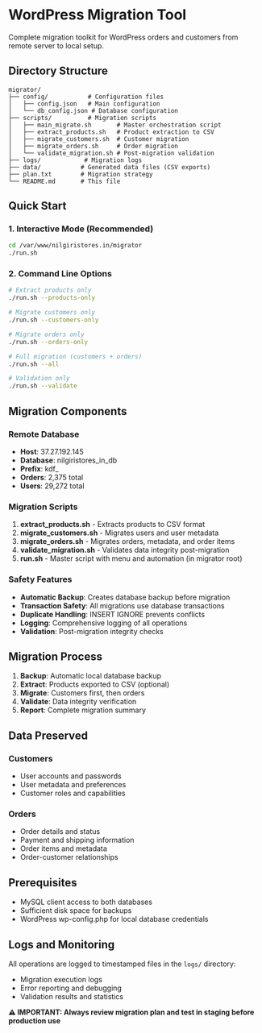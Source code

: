 # WordPress Migration Tool

Complete migration toolkit for WordPress orders and customers from remote server to local setup.

## Directory Structure
```
migrator/
├── config/           # Configuration files
│   ├── config.json   # Main configuration
│   └── db_config.json # Database configuration
├── scripts/          # Migration scripts
│   ├── main_migrate.sh       # Master orchestration script
│   ├── extract_products.sh   # Product extraction to CSV
│   ├── migrate_customers.sh  # Customer migration
│   ├── migrate_orders.sh     # Order migration
│   └── validate_migration.sh # Post-migration validation
├── logs/            # Migration logs
├── data/           # Generated data files (CSV exports)
├── plan.txt        # Migration strategy
└── README.md       # This file
```

## Quick Start

### 1. Interactive Mode (Recommended)
```bash
cd /var/www/nilgiristores.in/migrator
./run.sh
```

### 2. Command Line Options
```bash
# Extract products only
./run.sh --products-only

# Migrate customers only  
./run.sh --customers-only

# Migrate orders only
./run.sh --orders-only

# Full migration (customers + orders)
./run.sh --all

# Validation only
./run.sh --validate
```

## Migration Components

### Remote Database
- **Host**: 37.27.192.145
- **Database**: nilgiristores_in_db  
- **Prefix**: kdf_
- **Orders**: 2,375 total
- **Users**: 29,272 total

### Migration Scripts

1. **extract_products.sh** - Extracts products to CSV format
2. **migrate_customers.sh** - Migrates users and user metadata
3. **migrate_orders.sh** - Migrates orders, metadata, and order items
4. **validate_migration.sh** - Validates data integrity post-migration
5. **run.sh** - Master script with menu and automation (in migrator root)

### Safety Features

- **Automatic Backup**: Creates database backup before migration
- **Transaction Safety**: All migrations use database transactions
- **Duplicate Handling**: INSERT IGNORE prevents conflicts
- **Logging**: Comprehensive logging of all operations
- **Validation**: Post-migration integrity checks

## Migration Process

1. **Backup**: Automatic local database backup
2. **Extract**: Products exported to CSV (optional)
3. **Migrate**: Customers first, then orders
4. **Validate**: Data integrity verification
5. **Report**: Complete migration summary

## Data Preserved

### Customers
- User accounts and passwords
- User metadata and preferences
- Customer roles and capabilities

### Orders
- Order details and status
- Payment and shipping information
- Order items and metadata  
- Order-customer relationships

## Prerequisites

- MySQL client access to both databases
- Sufficient disk space for backups
- WordPress wp-config.php for local database credentials

## Logs and Monitoring

All operations are logged to timestamped files in the `logs/` directory:
- Migration execution logs
- Error reporting and debugging
- Validation results and statistics

**⚠️ IMPORTANT: Always review migration plan and test in staging before production use**